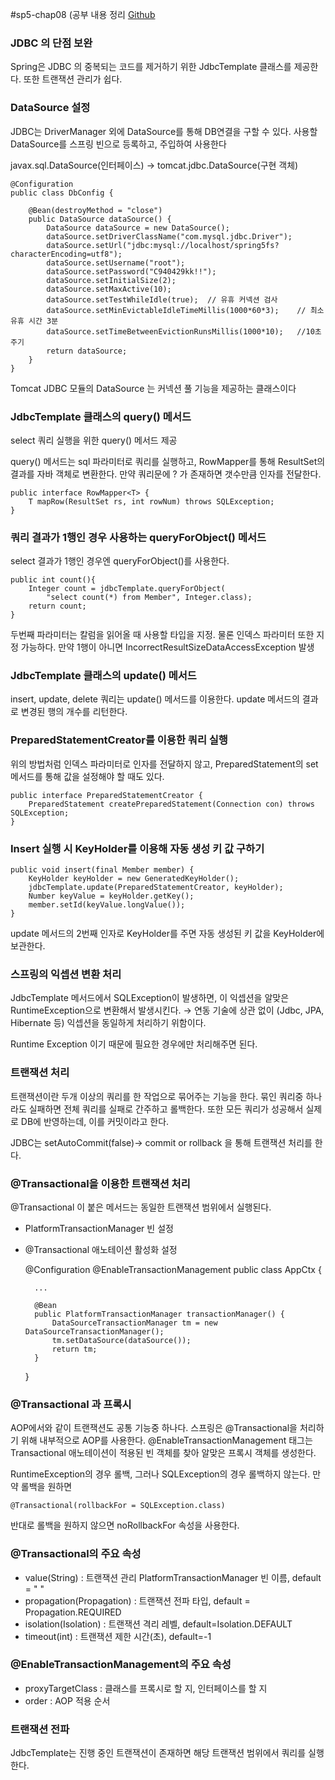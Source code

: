 #sp5-chap08
(공부 내용 정리 [Github](https://github.com/fucct/TIL)
### JDBC 의 단점 보완

Spring은 JDBC 의 중복되는 코드를 제거하기 위한 JdbcTemplate 클래스를 제공한다. 또한 트랜잭션 관리가 쉽다.

### DataSource 설정

JDBC는 DriverManager 외에 DataSource를 통해 DB연결을 구할 수 있다. 사용할 DataSource를 스프링 빈으로 등록하고, 주입하여 사용한다

javax.sql.DataSource(인터페이스) → tomcat.jdbc.DataSource(구현 객체)

    @Configuration
    public class DbConfig {
    
        @Bean(destroyMethod = "close")
        public DataSource dataSource() {
            DataSource dataSource = new DataSource();
            dataSource.setDriverClassName("com.mysql.jdbc.Driver");
            dataSource.setUrl("jdbc:mysql://localhost/spring5fs?characterEncoding=utf8");
            dataSource.setUsername("root");
            dataSource.setPassword("C940429kk!!");
            dataSource.setInitialSize(2);
            dataSource.setMaxActive(10);
            dataSource.setTestWhileIdle(true);  // 유휴 커넥션 검사
            dataSource.setMinEvictableIdleTimeMillis(1000*60*3);    // 최소 유휴 시간 3분
            dataSource.setTimeBetweenEvictionRunsMillis(1000*10);   //10초 주기
            return dataSource;
        }
    }

Tomcat JDBC 모듈의 DataSource 는 커넥션 풀 기능을 제공하는 클래스이다

### JdbcTemplate 클래스의 query() 메서드

select 쿼리 실행을 위한 query() 메서드 제공

query() 메서드는 sql 파라미터로 쿼리를 실행하고, RowMapper를 통해 ResultSet의 결과를 자바 객체로 변환한다. 만약 쿼리문에 ? 가 존재하면 갯수만큼 인자를 전달한다.

    public interface RowMapper<T> {
    	T mapRow(ResultSet rs, int rowNum) throws SQLException;
    }

### 쿼리 결과가 1행인 경우 사용하는 queryForObject() 메서드

select 결과가 1행인 경우엔 queryForObject()를 사용한다.

    public int count(){
    	Integer count = jdbcTemplate.queryForObject(
    		"select count(*) from Member", Integer.class);
    	return count;
    }

두번째 파라미터는 칼럼을 읽어올 때 사용할 타입을 지정. 물론 인덱스 파라미터 또한 지정 가능하다. 만약 1행이 아니면 IncorrectResultSizeDataAccessException 발생

### JdbcTemplate 클래스의 update() 메서드

insert, update, delete 쿼리는 update() 메서드를 이용한다. update 메서드의 결과로 변경된 행의 개수를 리턴한다.

### PreparedStatementCreator를 이용한 쿼리 실행

위의 방법처럼 인덱스 파라미터로 인자를 전달하지 않고, PreparedStatement의 set메서드를 통해 값을 설정해야 할 때도 있다.

    public interface PreparedStatementCreator {
    	PreparedStatement createPreparedStatement(Connection con) throws SQLException;
    }

### Insert 실행 시 KeyHolder를 이용해 자동 생성 키 값 구하기

    public void insert(final Member member) {
    	KeyHolder keyHolder = new GeneratedKeyHolder();
    	jdbcTemplate.update(PreparedStatementCreator, keyHolder);
    	Number keyValue = keyHolder.getKey();
    	member.setId(keyValue.longValue());
    } 

update 메서드의 2번째 인자로 KeyHolder를 주면 자동 생성된 키 값을 KeyHolder에 보관한다.

### 스프링의 익셉션 변환 처리

JdbcTemplate 메서드에서 SQLException이 발생하면, 이 익셉션을 알맞은 RuntimeException으로 변환해서 발생시킨다. → 연동 기술에 상관 없이 (Jdbc, JPA, Hibernate 등) 익셉션을 동일하게 처리하기 위함이다.

Runtime Exception 이기 때문에 필요한 경우에만 처리해주면 된다.

### 트랜잭션 처리

트랜잭션이란 두개 이상의 쿼리를 한 작업으로 묶어주는 기능을 한다. 묶인 쿼리중 하나라도 실패하면 전체 쿼리를 실패로 간주하고 롤백한다. 또한 모든 쿼리가 성공해서 실제로 DB에 반영하는데, 이를 커밋이라고 한다.

JDBC는 setAutoCommit(false)→ commit or rollback 을 통해 트랜잭션 처리를 한다.

### @Transactional을 이용한 트랜잭션 처리

@Transactional 이 붙은 메서드는 동일한 트랜잭션 범위에서 실행된다.

- PlatformTransactionManager 빈 설정
- @Transactional 애노테이션 활성화 설정

    @Configuration
    @EnableTransactionManagement
    public class AppCtx {

    	...
    	
    	@Bean
    	public PlatformTransactionManager transactionManager() {
    		DataSourceTransactionManager tm = new DataSourceTransactionManager();
    		tm.setDataSource(dataSource());
    		return tm;
    	}
    }

### @Transactional 과 프록시

AOP에서와 같이 트랜잭션도 공통 기능중 하나다. 스프링은 @Transactional을 처리하기 위해 내부적으로 AOP를 사용한다. @EnableTransactionManagement 태그는 Transactional 애노테이션이 적용된 빈 객체를 찾아 알맞은 프록시 객체를 생성한다.

RuntimeException의 경우 롤백, 그러나 SQLException의 경우 롤백하지 않는다. 만약 롤백을 원하면

    @Transactional(rollbackFor = SQLException.class)

반대로 롤백을 원하지 않으면 noRollbackFor 속성을 사용한다.

### @Transactional의 주요 속성

- value(String) : 트랜잭션 관리 PlatformTransactionManager 빈 이름, default = " "
- propagation(Propagation) : 트랜잭션 전파 타입, default = Propagation.REQUIRED
- isolation(Isolation) : 트랜잭션 격리 레벨, default=Isolation.DEFAULT
- timeout(int) : 트랜잭션 제한 시간(초), default=-1

### @EnableTransactionManagement의 주요 속성

- proxyTargetClass : 클래스를 프록시로 할 지, 인터페이스를 할 지
- order : AOP 적용 순서

### 트랜잭션 전파

JdbcTemplate는 진행 중인 트랜잭션이 존재하면 해당 트랜잭션 범위에서 쿼리를 실행한다.